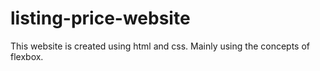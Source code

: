 # listing-price-website
This website is created using html and css. Mainly using the concepts of flexbox.
